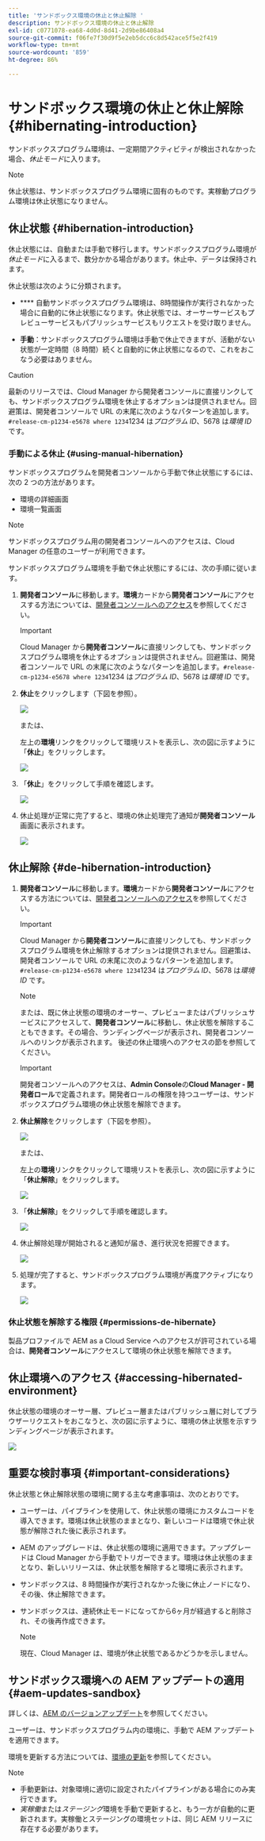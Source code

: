 ```yaml
---
title: 'サンドボックス環境の休止と休止解除 '
description: サンドボックス環境の休止と休止解除
exl-id: c0771078-ea68-4d0d-8d41-2d9be86408a4
source-git-commit: f06fe7f30d9f5e2eb5dcc6c8d542ace5f5e2f419
workflow-type: tm+mt
source-wordcount: '859'
ht-degree: 86%

---
```


# サンドボックス環境の休止と休止解除 {#hibernating-introduction}

サンドボックスプログラム環境は、一定期間アクティビティが検出されなかった場合、*休止モード*&#x200B;に入ります。

>[!NOTE]
>休止状態は、サンドボックスプログラム環境に固有のものです。実稼動プログラム環境は休止状態になりません。

## 休止状態 {#hibernation-introduction}

休止状態には、自動または手動で移行します。サンドボックスプログラム環境が&#x200B;*休止モード*&#x200B;に入るまで、数分かかる場合があります。休止中、データは保持されます。

休止状態は次のように分類されます。

* ****  自動サンドボックスプログラム環境は、8時間操作が実行されなかった場合に自動的に休止状態になります。休止状態では、オーサーサービスもプレビューサービスもパブリッシュサービスもリクエストを受け取りません。

* **手動**：サンドボックスプログラム環境は手動で休止できますが、活動がない状態が一定時間（8 時間）続くと自動的に休止状態になるので、これをおこなう必要はありません。

>[!CAUTION]
>最新のリリースでは、Cloud Manager から開発者コンソールに直接リンクしても、サンドボックスプログラム環境を休止するオプションは提供されません。回避策は、開発者コンソールで URL の末尾に次のようなパターンを追加します。`#release-cm-p1234-e5678 where 1234`1234 は&#x200B;*プログラム ID*、5678 は&#x200B;*環境 ID* です。

### 手動による休止 {#using-manual-hibernation}

サンドボックスプログラムを開発者コンソールから手動で休止状態にするには、次の 2 つの方法があります。

* 環境の詳細画面
* 環境一覧画面

>[!NOTE]
>サンドボックスプログラム用の開発者コンソールへのアクセスは、Cloud Manager の任意のユーザーが利用できます。

サンドボックスプログラム環境を手動で休止状態にするには、次の手順に従います。

1. **開発者コンソール**&#x200B;に移動します。**環境**&#x200B;カードから&#x200B;**開発者コンソール**&#x200B;にアクセスする方法については、[開発者コンソールへのアクセス](/help/implementing/cloud-manager/manage-environments.md#accessing-developer-console)を参照してください。
   >[!IMPORTANT]
   >Cloud Manager から&#x200B;**開発者コンソール**&#x200B;に直接リンクしても、サンドボックスプログラム環境を休止するオプションは提供されません。回避策は、開発者コンソールで URL の末尾に次のようなパターンを追加します。`#release-cm-p1234-e5678 where 1234`1234 は&#x200B;*プログラム ID*、5678 は&#x200B;*環境 ID* です。

1. **休止**&#x200B;をクリックします（下図を参照）。

   ![](assets/hibernate-1.png)

   または、

   左上の&#x200B;**環境**&#x200B;リンクをクリックして環境リストを表示し、次の図に示すように「**休止**」をクリックします。

   ![](assets/hibernate-1b.png)

1. 「**休止**」をクリックして手順を確認します。

   ![](assets/hibernate-2.png)

1. 休止処理が正常に完了すると、環境の休止処理完了通知が&#x200B;**開発者コンソール**&#x200B;画面に表示されます。

   ![](assets/hibernate-4.png)


## 休止解除 {#de-hibernation-introduction}

1. **開発者コンソール**&#x200B;に移動します。**環境**&#x200B;カードから&#x200B;**開発者コンソール**&#x200B;にアクセスする方法については、[開発者コンソールへのアクセス](/help/implementing/cloud-manager/manage-environments.md#accessing-developer-console)を参照してください。

   >[!IMPORTANT]
   >Cloud Manager から&#x200B;**開発者コンソール**&#x200B;に直接リンクしても、サンドボックスプログラム環境を休止解除するオプションは提供されません。回避策は、開発者コンソールで URL の末尾に次のようなパターンを追加します。`#release-cm-p1234-e5678 where 1234`1234 は&#x200B;*プログラム ID*、5678 は&#x200B;*環境 ID* です。

   >[!NOTE]
   >または、既に休止状態の環境のオーサー、プレビューまたはパブリッシュサービスにアクセスして、**開発者コンソール**&#x200B;に移動し、休止状態を解除することもできます。その場合、ランディングページが表示され、開発者コンソールへのリンクが表示されます。 後述の休止環境へのアクセスの節を参照してください。

   >[!IMPORTANT]
   >開発者コンソールへのアクセスは、**Admin Console**&#x200B;の&#x200B;**Cloud Manager - 開発者ロール**&#x200B;で定義されます。開発者ロールの権限を持つユーザーは、サンドボックスプログラム環境の休止状態を解除できます。

1. **休止解除**&#x200B;をクリックします（下図を参照）。

   ![](assets/de-hibernation-img1.png)

   または、

   左上の&#x200B;**環境**&#x200B;リンクをクリックして環境リストを表示し、次の図に示すように「**休止解除**」をクリックします。

   ![](assets/de-hibernate-1b.png)


1. 「**休止解除**」をクリックして手順を確認します。

   ![](assets/de-hibernation-img2.png)

1. 休止解除処理が開始されると通知が届き、進行状況を把握できます。

   ![](assets/de-hibernation-img3.png)

1. 処理が完了すると、サンドボックスプログラム環境が再度アクティブになります。

   ![](assets/de-hibernation-img4.png)

### 休止状態を解除する権限 {#permissions-de-hibernate}

製品プロファイルで AEM as a Cloud Service へのアクセスが許可されている場合は、**開発者コンソール**&#x200B;にアクセスして環境の休止状態を解除できます。

## 休止環境へのアクセス {#accessing-hibernated-environment}

休止状態の環境のオーサー層、プレビュー層またはパブリッシュ層に対してブラウザーリクエストをおこなうと、次の図に示すように、環境の休止状態を示すランディングページが表示されます。

![](assets/de-hibernation-img5.png)

## 重要な検討事項 {#important-considerations}

休止状態と休止解除状態の環境に関する主な考慮事項は、次のとおりです。

* ユーザーは、パイプラインを使用して、休止状態の環境にカスタムコードを導入できます。環境は休止状態のままとなり、新しいコードは環境で休止状態が解除された後に表示されます。

* AEM のアップグレードは、休止状態の環境に適用できます。アップグレードは Cloud Manager から手動でトリガーできます。環境は休止状態のままとなり、新しいリリースは、休止状態を解除すると環境に表示されます。

* サンドボックスは、8 時間操作が実行されなかった後に休止ノードになり、その後、休止解除できます。

* サンドボックスは、連続休止モードになってから6ヶ月が経過すると削除され、その後再作成できます。

   >[!NOTE]
   >現在、Cloud Manager は、環境が休止状態であるかどうかを示しません。

## サンドボックス環境への AEM アップデートの適用 {#aem-updates-sandbox}

詳しくは、[AEM のバージョンアップデート](/help/implementing/deploying/aem-version-updates.md)を参照してください。

ユーザーは、サンドボックスプログラム内の環境に、手動で AEM アップデートを適用できます。

環境を更新する方法については、[環境の更新](/help/implementing/cloud-manager/manage-environments.md#updating-dev-environment)を参照してください。

>[!NOTE]
>* 手動更新は、対象環境に適切に設定されたパイプラインがある場合にのみ実行できます。
>* *実稼働*&#x200B;または&#x200B;*ステージング*&#x200B;環境を手動で更新すると、もう一方が自動的に更新されます。実稼働とステージングの環境セットは、同じ AEM リリースに存在する必要があります。


